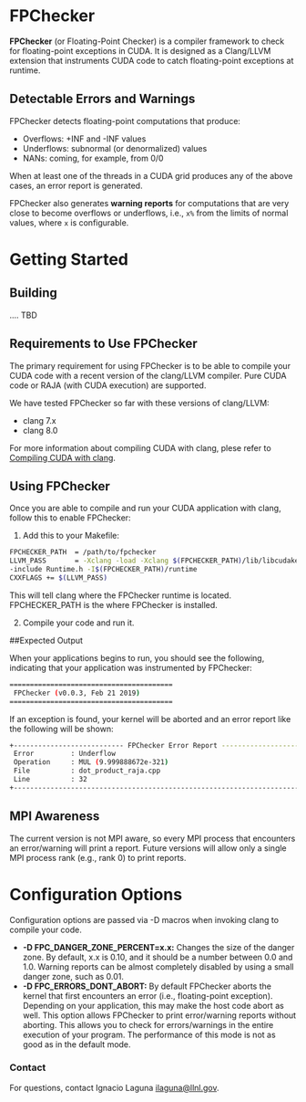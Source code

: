 # FPChecker

**FPChecker** (or Floating-Point Checker) is a compiler framework to check for floating-point exceptions in CUDA. It is designed as a Clang/LLVM extension that instruments CUDA code to catch floating-point exceptions at runtime.

## Detectable Errors and Warnings
FPChecker detects floating-point computations that produce:
- Overflows: +INF and -INF values
- Underflows: subnormal (or denormalized) values
- NANs:  coming, for example, from 0/0

When at least one of the threads in a CUDA grid produces any of the above cases, an error report is generated.

FPChecker also generates **warning reports** for computations that are very close to become overflows or underflows, i.e., `x%` from the limits of normal values, where `x` is configurable.

# Getting Started

## Building
.... TBD

## Requirements to Use FPChecker
The primary requirement for using FPChecker is to be able to compile your CUDA code with a recent version of the clang/LLVM compiler. Pure CUDA code or RAJA (with CUDA execution) are supported.

We have tested FPChecker so far with these versions of clang/LLVM:
- clang 7.x
- clang 8.0

For more information about compiling CUDA with clang, plese refer to [Compiling CUDA with clang](https://llvm.org/docs/CompileCudaWithLLVM.html).

## Using FPChecker
Once you are able to compile and run your CUDA application with clang, follow this to enable FPChecker:

1. Add this to your Makefile:

```sh
FPCHECKER_PATH  = /path/to/fpchecker
LLVM_PASS       = -Xclang -load -Xclang $(FPCHECKER_PATH)/lib/libcudakernels.so \
-include Runtime.h -I$(FPCHECKER_PATH)/runtime
CXXFLAGS += $(LLVM_PASS)
```

This will tell clang where the FPChecker runtime is located. FPCHECKER_PATH is the where FPChecker is installed.

2. Compile your code and run it.

##Expected Output

When your applications begins to run, you should see the following, indicating that your application was instrumented by FPChecker:

```sh
========================================
 FPChecker (v0.0.3, Feb 21 2019)
========================================
```

If an exception is found, your kernel will be aborted and an error report like the following will be shown:
```sh
+--------------------------- FPChecker Error Report ---------------------------+
 Error         : Underflow                                                     
 Operation     : MUL (9.999888672e-321)                                            
 File          : dot_product_raja.cpp                                          
 Line          : 32                                                            
+------------------------------------------------------------------------------+
```

## MPI Awareness
The current version is not MPI aware, so every MPI process that encounters an error/warning will print a report. Future versions will allow only a single MPI process rank (e.g., rank 0) to print reports.

# Configuration Options
Configuration options are passed via -D macros when invoking clang to compile your code.

- **-D FPC_DANGER_ZONE_PERCENT=x.x:** Changes the size of the danger zone. By default, x.x is 0.10, and it should be a number between 0.0 and 1.0. Warning reports can be almost completely disabled by using a small danger zone, such as 0.01.
- **-D FPC_ERRORS_DONT_ABORT:** By default FPChecker aborts the kernel that first encounters an error (i.e., floating-point exception). Depending on your application, this may make the host code abort as well. This option allows FPChecker to print error/warning reports without aborting. This allows you to check for errors/warnings in the entire execution of your program. The performance of this mode is not as good as in the default mode.

### Contact
For questions, contact Ignacio Laguna <ilaguna@llnl.gov>.
